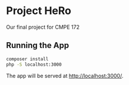 # Project HeRo

Our final project for CMPE 172

## Running the App

```bash
composer install
php -S localhost:3000
```

The app will be served at [http://localhost:3000/](http://localhost:3000/).
